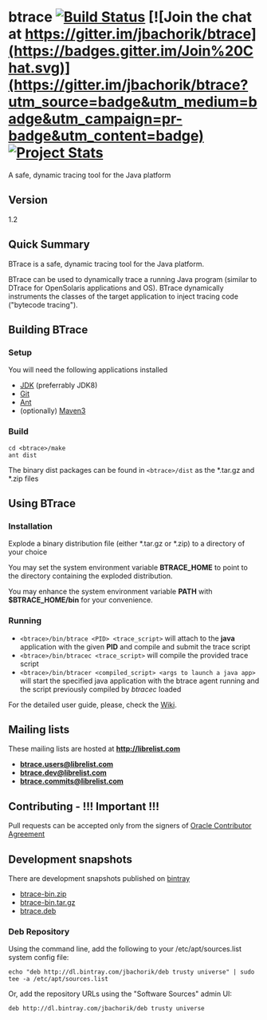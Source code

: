 btrace [![Build Status](https://travis-ci.org/jbachorik/btrace.svg?branch=master)](https://travis-ci.org/jbachorik/btrace) [![Join the chat at https://gitter.im/jbachorik/btrace](https://badges.gitter.im/Join%20Chat.svg)](https://gitter.im/jbachorik/btrace?utm_source=badge&utm_medium=badge&utm_campaign=pr-badge&utm_content=badge) [![Project Stats](https://www.openhub.net/p/btrace/widgets/project_thin_badge.gif)](https://www.openhub.net/p/btrace)
======

A safe, dynamic tracing tool for the Java platform

## Version
1.2

## Quick Summary
BTrace is a safe, dynamic tracing tool for the Java platform. 

BTrace can be used to dynamically trace a running Java program (similar to DTrace for OpenSolaris applications and OS). BTrace dynamically instruments the classes of the target application to inject tracing code ("bytecode tracing").

## Building BTrace

### Setup
You will need the following applications installed

* [JDK](http://www.oracle.com/technetwork/java/javase/downloads/jdk8-downloads-2133151.html) (preferrably JDK8)
* [Git](http://git-scm.com/downloads) 
* [Ant](http://ant.apache.org/bindownload.cgi)
* (optionally) [Maven3](http://maven.apache.org/download.cgi)

### Build

```
cd <btrace>/make
ant dist
```

The binary dist packages can be found in `<btrace>/dist` as the *.tar.gz and *.zip files


## Using BTrace
### Installation
Explode a binary distribution file (either *.tar.gz or *.zip) to a directory of your choice

You may set the system environment variable __BTRACE_HOME__ to point to the directory containing the exploded distribution.

You may enhance the system environment variable __PATH__ with __$BTRACE_HOME/bin__ for your convenience.

### Running
* `<btrace>/bin/btrace <PID> <trace_script>` will attach to the __java__ application with the given __PID__ and compile and submit the trace script
* `<btrace>/bin/btracec <trace_script>` will compile the provided trace script
* `<btrace>/bin/btracer <compiled_script> <args to launch a java app>` will start the specified java application with the btrace agent running and the script previously compiled by *btracec* loaded

For the detailed user guide, please, check the [Wiki](https://github.com/jbachorik/btrace/wiki/Home).

## Mailing lists

These mailing lists are hosted at **http://librelist.com**

* **btrace.users@librelist.com**
* **btrace.dev@librelist.com**
* **btrace.commits@librelist.com**

## Contributing - !!! Important !!!

Pull requests can be accepted only from the signers of [Oracle Contributor Agreement](http://www.oracle.com/technetwork/community/oca-486395.html)

## Development snapshots

There are development snapshots published on [bintray](http://bintray.com)

* [btrace-bin.zip](http://dl.bintray.com/jbachorik/snapshots/btrace/1.3/btrace-bin.zip)
* [btrace-bin.tar.gz](http://dl.bintray.com/jbachorik/snapshots/btrace/1.3/btrace-bin.tar.gz)
* [btrace.deb](https://bintray.com/artifact/download/jbachorik/deb/pool/main/b/btrace/btrace.deb) 

### Deb Repository		

Using the command line, add the following to your /etc/apt/sources.list system config file:

```
echo "deb http://dl.bintray.com/jbachorik/deb trusty universe" | sudo tee -a /etc/apt/sources.list
```

Or, add the repository URLs using the "Software Sources" admin UI:

```
deb http://dl.bintray.com/jbachorik/deb trusty universe
```
